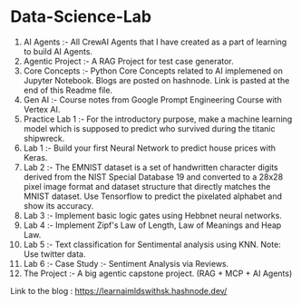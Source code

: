 # Data-Science-Lab
1) AI Agents :- All CrewAI Agents that I have created as a part of learning to build AI Agents.
2) Agentic Project :- A RAG Project for test case generator.
3) Core Concepts :- Python Core Concepts related to AI implemened on Jupyter Notebook. Blogs are posted on hashnode. Link is pasted at the end of this Readme file.
4) Gen AI :- Course notes from Google Prompt Engineering Course with Vertex AI.
5) Practice Lab 1 :- For the introductory purpose, make a machine learning model which is supposed to predict who survived during the titanic shipwreck.
6) Lab 1 :- Build your first Neural Network to predict house prices with Keras.
7) Lab 2 :- The EMNIST dataset is a set of handwritten character digits derived from the NIST Special Database 19 and converted to a 28x28 pixel image format and dataset structure that directly matches the MNIST dataset. Use Tensorflow to predict the pixelated alphabet and show its accuracy.
8) Lab 3 :- Implement basic logic gates using Hebbnet neural networks.
9) Lab 4 :- Implement Zipf's Law of Length, Law of Meanings and Heap Law.
10) Lab 5 :- Text classification for Sentimental analysis using KNN. Note: Use twitter data.
11) Lab 6 :- Case Study :- Sentiment Analysis via Reviews.
12) The Project :- A big agentic capstone project. (RAG + MCP + AI Agents)

Link to the blog : https://learnaimldswithsk.hashnode.dev/
